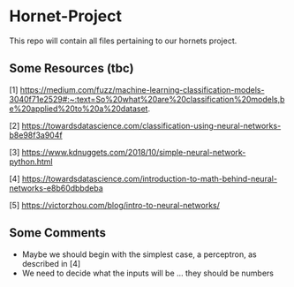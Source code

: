 # Hornet-Project
This repo will contain all files pertaining to our hornets project. 

## Some Resources (tbc)
[1]
https://medium.com/fuzz/machine-learning-classification-models-3040f71e2529#:~:text=So%20what%20are%20classification%20models,be%20applied%20to%20a%20dataset.

[2]
https://towardsdatascience.com/classification-using-neural-networks-b8e98f3a904f

[3]
https://www.kdnuggets.com/2018/10/simple-neural-network-python.html

[4]
https://towardsdatascience.com/introduction-to-math-behind-neural-networks-e8b60dbbdeba

[5]
https://victorzhou.com/blog/intro-to-neural-networks/

## Some Comments 
- Maybe we should begin with the simplest case, a perceptron, as described in [4]
- We need to decide what the inputs will be ... they should be numbers 